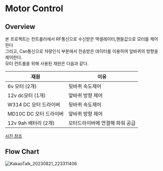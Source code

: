 # Motor Control

## Overview

본 프로젝트는 컨트롤러에서 RF통신으로 수신받은 액셀레이터,핸들값으로 모터를 제어한다<br>그리고, Can통신으로 차량인식 부분에서 전송받은 데이터를 이용하여 앞바퀴의 방향을 제어한다.<br>모터 컨트롤을 위해 사용된 재원은 다음과 같다.

| 재원                   | 이유                            |
| ---------------------- | ------------------------------- |
| 6v 모터 (2개)          | 뒷바퀴 속도제어                 |
| 12v dc모터 (1개)       | 앞바퀴 방향 제어                |
| W314 DC 모터 드라이버  | 뒷바퀴 속도제어                 |
| MD10C DC 모터 드라이버 | 앞바퀴 방향 제어                |
| 12v 9ah 배터리 (2개)   | 모터드라이버에 연결해 파워 공급 |

[사진 참조](https://github.com/sc11046/adas_with_can_nrf/blob/main/MD_Description/EnvironmentSetting.md#motor) 

## Flow Chart

![KakaoTalk_20230821_223311406](https://github.com/sc11046/adas_with_can_nrf/assets/121782720/0034f505-db18-4bf8-bcbc-024101b9b17a)
